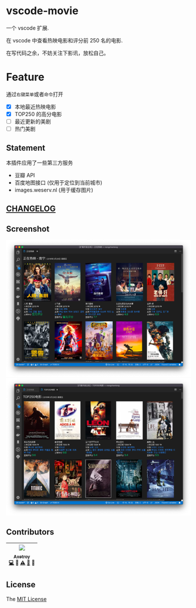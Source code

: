 # vscode-movie

一个 vscode 扩展.

在 vscode 中查看热映电影和评分前 250 名的电影.

在写代码之余，不妨关注下影讯，放松自己。

# Feature

通过`右键菜单`或者`命令`打开

- [x] 本地最近热映电影
- [x] TOP250 的高分电影
- [ ] 最近更新的美剧
- [ ] 热门美剧

## Statement

本插件应用了一些第三方服务

- 豆瓣 API
- 百度地图接口 (仅用于定位到当前城市)
- images.weserv.nl (用于缓存图片)

## [CHANGELOG](https://github.com/axetroy/vscode-movie/blob/master/CHANGELOG.md)

## Screenshot

![Screenshot](https://github.com/axetroy/vscode-movie/raw/master/screenshot-1.png)
![Screenshot](https://github.com/axetroy/vscode-movie/raw/master/screenshot-2.png)

## Contributors

<!-- ALL-CONTRIBUTORS-LIST:START - Do not remove or modify this section -->

| [<img src="https://avatars1.githubusercontent.com/u/9758711?v=3" width="100px;"/><br /><sub>Axetroy</sub>](http://axetroy.github.io)<br />[💻](https://github.com/axetroy/vscode-movie/commits?author=axetroy) 🔌 [⚠️](https://github.com/axetroy/vscode-movie/commits?author=axetroy) [🐛](https://github.com/axetroy/vscode-movie/issues?q=author%3Aaxetroy) 🎨 |
| :---------------------------------------------------------------------------------------------------------------------------------------------------------------------------------------------------------------------------------------------------------------------------------------------------------------------------------------------------------------: |


<!-- ALL-CONTRIBUTORS-LIST:END -->

## License

The [MIT License](https://github.com/axetroy/vscode-movie/blob/master/LICENSE)
